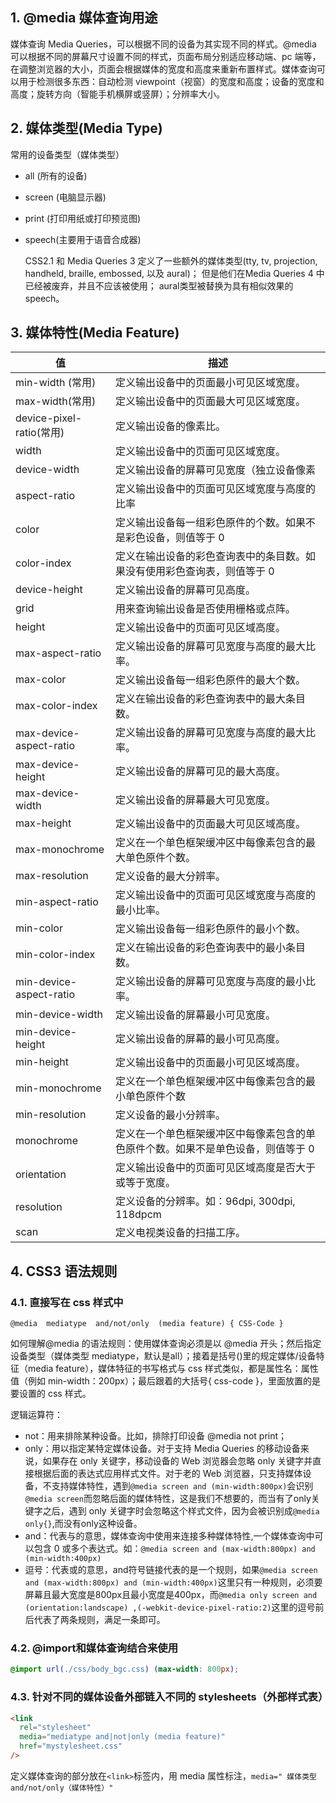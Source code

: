 ## 1. @media 媒体查询用途

媒体查询 Media Queries，可以根据不同的设备为其实现不同的样式。@media 可以根据不同的屏幕尺寸设置不同的样式，页面布局分别适应移动端、pc 端等，在调整浏览器的大小，页面会根据媒体的宽度和高度来重新布置样式。媒体查询可以用于检测很多东西：自动检测 viewpoint（视窗）的宽度和高度；设备的宽度和高度；旋转方向（智能手机横屏或竖屏）；分辨率大小。

## 2. 媒体类型(Media Type)

常用的设备类型（媒体类型）

- all (所有的设备)

- screen (电脑显示器)

- print (打印用纸或打印预览图)

- speech(主要用于语音合成器)

  CSS2.1 和 Media Queries 3 定义了一些额外的媒体类型(tty, tv, projection, handheld, braille, embossed, 以及 aural)；  但是他们在Media Queries 4 中已经被废弃，并且不应该被使用； aural类型被替换为具有相似效果的speech。

## 3. 媒体特性(Media Feature)

| 值                       | 描述                                                                             |
| ------------------------ | -------------------------------------------------------------------------------- |
| min-width (常用)         | 定义输出设备中的页面最小可见区域宽度。                                           |
| max-width(常用)          | 定义输出设备中的页面最大可见区域宽度。                                           |
| device-pixel-ratio(常用) | 定义输出设备的像素比。                                                           |
| width                    | 定义输出设备中的页面可见区域宽度。                                               |
| device-width             | 定义输出设备的屏幕可见宽度（独立设备像素                                         |
| aspect-ratio             | 定义输出设备中的页面可见区域宽度与高度的比率                                     |
| color                    | 定义输出设备每一组彩色原件的个数。如果不是彩色设备，则值等于 0                   |
| color-index              | 定义在输出设备的彩色查询表中的条目数。如果没有使用彩色查询表，则值等于 0         |
| device-height            | 定义输出设备的屏幕可见高度。                                                     |
| grid                     | 用来查询输出设备是否使用栅格或点阵。                                             |
| height                   | 定义输出设备中的页面可见区域高度。                                               |
| max-aspect-ratio         | 定义输出设备的屏幕可见宽度与高度的最大比率。                                     |
| max-color                | 定义输出设备每一组彩色原件的最大个数。                                           |
| max-color-index          | 定义在输出设备的彩色查询表中的最大条目数。                                       |
| max-device-aspect-ratio  | 定义输出设备的屏幕可见宽度与高度的最大比率。                                     |
| max-device-height        | 定义输出设备的屏幕可见的最大高度。                                               |
| max-device-width         | 定义输出设备的屏幕最大可见宽度。                                                 |
| max-height               | 定义输出设备中的页面最大可见区域高度。                                           |
| max-monochrome           | 定义在一个单色框架缓冲区中每像素包含的最大单色原件个数。                         |
| max-resolution           | 定义设备的最大分辨率。                                                           |
| min-aspect-ratio         | 定义输出设备中的页面可见区域宽度与高度的最小比率。                               |
| min-color                | 定义输出设备每一组彩色原件的最小个数。                                           |
| min-color-index          | 定义在输出设备的彩色查询表中的最小条目数。                                       |
| min-device-aspect-ratio  | 定义输出设备的屏幕可见宽度与高度的最小比率。                                     |
| min-device-width         | 定义输出设备的屏幕最小可见宽度。                                                 |
| min-device-height        | 定义输出设备的屏幕的最小可见高度。                                               |
| min-height               | 定义输出设备中的页面最小可见区域高度。                                           |
| min-monochrome           | 定义在一个单色框架缓冲区中每像素包含的最小单色原件个数                           |
| min-resolution           | 定义设备的最小分辨率。                                                           |
| monochrome               | 定义在一个单色框架缓冲区中每像素包含的单色原件个数。如果不是单色设备，则值等于 0 |
| orientation              | 定义输出设备中的页面可见区域高度是否大于或等于宽度。                             |
| resolution               | 定义设备的分辨率。如：96dpi, 300dpi, 118dpcm                                     |
| scan                     | 定义电视类设备的扫描工序。                                                       |

## 4. CSS3 语法规则

### 4.1. 直接写在 css 样式中

```
@media  mediatype  and/not/only  (media feature) { CSS-Code }
```

如何理解@media 的语法规则：使用媒体查询必须是以 @media 开头；然后指定设备类型（媒体类型 mediatype，默认是all）；接着是括号()里的规定媒体/设备特征（media feature），媒体特征的书写格式与 css 样式类似，都是属性名：属性值（例如 min-width：200px）；最后跟着的大括号{ css-code }，里面放置的是要设置的 css 样式。

逻辑运算符：

- not：用来排除某种设备。比如，排除打印设备 @media not print；
- only：用以指定某特定媒体设备。对于支持 Media Queries 的移动设备来说，如果存在 only 关键字，移动设备的 Web 浏览器会忽略 only 关键字并直接根据后面的表达式应用样式文件。对于老的 Web 浏览器，只支持媒体设备，不支持媒体特性，遇到`@media screen and (min-width:800px)`会识别`@media screen`而忽略后面的媒体特性，这是我们不想要的，而当有了only关键字之后，遇到 only 关键字时会忽略这个样式文件，因为会被识别成`@media only{}`,而没有only这种设备。
- and：代表与的意思，媒体查询中使用来连接多种媒体特性,一个媒体查询中可以包含 0 或多个表达式。如：`@media screen and (max-width:800px) and (min-width:400px)`
- 逗号：代表或的意思，and符号链接代表的是一个规则，如果`@media screen and (max-width:800px) and (min-width:400px)`这里只有一种规则，必须要屏幕且最大宽度是800px且最小宽度是400px，而`@media only screen and (orientation:landscape) ,(-webkit-device-pixel-ratio:2)`这里的逗号前后代表了两条规则，满足一条即可。

### 4.2. @import和媒体查询结合来使用

```css
@import url(./css/body_bgc.css) (max-width: 800px);
```



### 4.3. 针对不同的媒体设备外部链入不同的 stylesheets（外部样式表）



```html
<link
  rel="stylesheet"
  media="mediatype and|not|only (media feature)"
  href="mystylesheet.css"
/>
```

定义媒体查询的部分放在`<link>`标签内，用 media 属性标注，`media=" 媒体类型 and/not/only（媒体特性）"`
